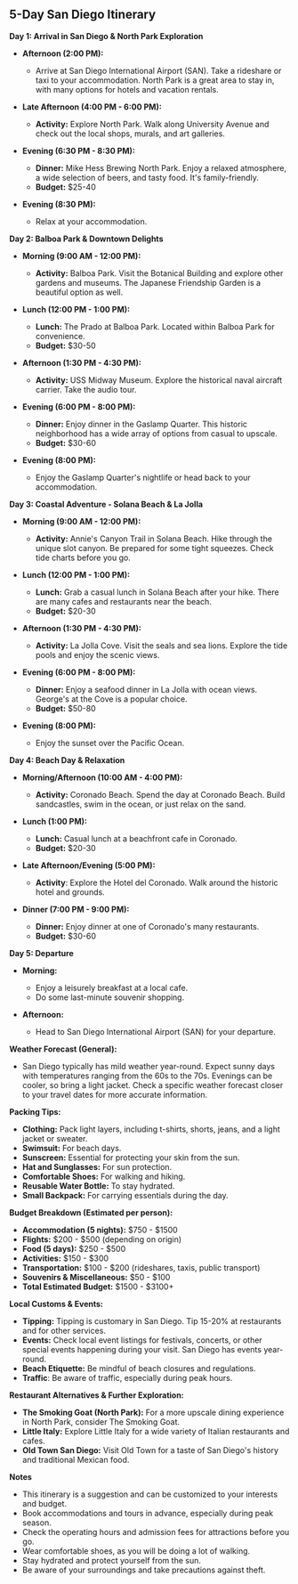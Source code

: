 ## 5-Day San Diego Itinerary

**Day 1: Arrival in San Diego & North Park Exploration**

*   **Afternoon (2:00 PM):**

    *   Arrive at San Diego International Airport (SAN). Take a rideshare or taxi to your accommodation. North Park is a great area to stay in, with many options for hotels and vacation rentals.
*   **Late Afternoon (4:00 PM - 6:00 PM):**

    *   **Activity:** Explore North Park. Walk along University Avenue and check out the local shops, murals, and art galleries.
*   **Evening (6:30 PM - 8:30 PM):**

    *   **Dinner:** Mike Hess Brewing North Park. Enjoy a relaxed atmosphere, a wide selection of beers, and tasty food. It's family-friendly.
    *   **Budget:** \$25-40
*   **Evening (8:30 PM):**

    *   Relax at your accommodation.

**Day 2: Balboa Park & Downtown Delights**

*   **Morning (9:00 AM - 12:00 PM):**

    *   **Activity:** Balboa Park. Visit the Botanical Building and explore other gardens and museums. The Japanese Friendship Garden is a beautiful option as well.
*   **Lunch (12:00 PM - 1:00 PM):**

    *   **Lunch:** The Prado at Balboa Park. Located within Balboa Park for convenience.
    *   **Budget:** \$30-50
*   **Afternoon (1:30 PM - 4:30 PM):**

    *   **Activity:** USS Midway Museum. Explore the historical naval aircraft carrier. Take the audio tour.
*   **Evening (6:00 PM - 8:00 PM):**

    *   **Dinner:** Enjoy dinner in the Gaslamp Quarter. This historic neighborhood has a wide array of options from casual to upscale.
    *   **Budget:** \$30-60
*   **Evening (8:00 PM):**

    *   Enjoy the Gaslamp Quarter's nightlife or head back to your accommodation.

**Day 3: Coastal Adventure - Solana Beach & La Jolla**

*   **Morning (9:00 AM - 12:00 PM):**

    *   **Activity:** Annie's Canyon Trail in Solana Beach. Hike through the unique slot canyon. Be prepared for some tight squeezes. Check tide charts before you go.
*   **Lunch (12:00 PM - 1:00 PM):**

    *   **Lunch:** Grab a casual lunch in Solana Beach after your hike. There are many cafes and restaurants near the beach.
    *   **Budget:** \$20-30
*   **Afternoon (1:30 PM - 4:30 PM):**

    *   **Activity:** La Jolla Cove. Visit the seals and sea lions. Explore the tide pools and enjoy the scenic views.
*   **Evening (6:00 PM - 8:00 PM):**

    *   **Dinner:** Enjoy a seafood dinner in La Jolla with ocean views. George's at the Cove is a popular choice.
    *   **Budget:** \$50-80
*   **Evening (8:00 PM):**

    *   Enjoy the sunset over the Pacific Ocean.

**Day 4: Beach Day & Relaxation**

*   **Morning/Afternoon (10:00 AM - 4:00 PM):**

    *   **Activity:** Coronado Beach. Spend the day at Coronado Beach. Build sandcastles, swim in the ocean, or just relax on the sand.
*   **Lunch (1:00 PM):**

    *   **Lunch:** Casual lunch at a beachfront cafe in Coronado.
    *   **Budget:** \$20-30
*   **Late Afternoon/Evening (5:00 PM):**

    *   **Activity**: Explore the Hotel del Coronado. Walk around the historic hotel and grounds.
*   **Dinner (7:00 PM - 9:00 PM):**

    *   **Dinner:** Enjoy dinner at one of Coronado's many restaurants.
    *   **Budget:** \$30-60

**Day 5: Departure**

*   **Morning:**

    *   Enjoy a leisurely breakfast at a local cafe.
    *   Do some last-minute souvenir shopping.
*   **Afternoon:**

    *   Head to San Diego International Airport (SAN) for your departure.

**Weather Forecast (General):**

*   San Diego typically has mild weather year-round. Expect sunny days with temperatures ranging from the 60s to the 70s. Evenings can be cooler, so bring a light jacket. Check a specific weather forecast closer to your travel dates for more accurate information.

**Packing Tips:**

*   **Clothing:** Pack light layers, including t-shirts, shorts, jeans, and a light jacket or sweater.
*   **Swimsuit:** For beach days.
*   **Sunscreen:** Essential for protecting your skin from the sun.
*   **Hat and Sunglasses:** For sun protection.
*   **Comfortable Shoes:** For walking and hiking.
*   **Reusable Water Bottle:** To stay hydrated.
*   **Small Backpack:** For carrying essentials during the day.

**Budget Breakdown (Estimated per person):**

*   **Accommodation (5 nights):** \$750 - \$1500
*   **Flights:** \$200 - \$500 (depending on origin)
*   **Food (5 days):** \$250 - \$500
*   **Activities:** \$150 - \$300
*   **Transportation:** \$100 - \$200 (rideshares, taxis, public transport)
*   **Souvenirs & Miscellaneous:** \$50 - \$100
*   **Total Estimated Budget:** \$1500 - \$3100+

**Local Customs & Events:**

*   **Tipping:** Tipping is customary in San Diego. Tip 15-20% at restaurants and for other services.
*   **Events:** Check local event listings for festivals, concerts, or other special events happening during your visit. San Diego has events year-round.
*   **Beach Etiquette:** Be mindful of beach closures and regulations.
*   **Traffic**: Be aware of traffic, especially during peak hours.

**Restaurant Alternatives & Further Exploration:**

*   **The Smoking Goat (North Park):** For a more upscale dining experience in North Park, consider The Smoking Goat.
*   **Little Italy:** Explore Little Italy for a wide variety of Italian restaurants and cafes.
*   **Old Town San Diego:** Visit Old Town for a taste of San Diego's history and traditional Mexican food.

**Notes**

*   This itinerary is a suggestion and can be customized to your interests and budget.
*   Book accommodations and tours in advance, especially during peak season.
*   Check the operating hours and admission fees for attractions before you go.
*   Wear comfortable shoes, as you will be doing a lot of walking.
*   Stay hydrated and protect yourself from the sun.
*   Be aware of your surroundings and take precautions against theft.